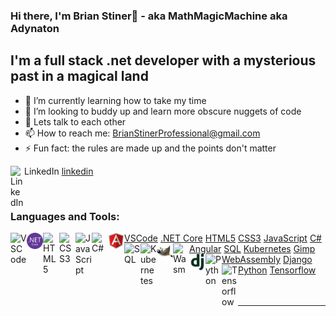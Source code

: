 ### Hi there, I'm Brian Stiner👋 - aka MathMagicMachine aka Adynaton

## I'm a full stack .net developer with a mysterious past in a magical land

- 🌱 I’m currently learning how to take my time
- 👯 I’m looking to buddy up and learn more obscure nuggets of code
- 💬 Lets talk to each other
- 📫 How to reach me: BrianStinerProfessional@gmail.com
- ⚡ Fun fact: the rules are made up and the points don't matter

LinkedIn <img align="left" alt="LinkedIn" width="22px" src="https://cdn.jsdelivr.net/npm/simple-icons@v3/icons/linkedin.svg" />[linkedin](https://www.linkedin.com/in/mathmagicmachine/)

<br />

### Languages and Tools:

<img align="left" alt="VSCode" width="26px" src="https://upload.wikimedia.org/wikipedia/commons/9/9a/Visual_Studio_Code_1.35_icon.svg" /> [VSCode](https://code.visualstudio.com/)
<img align="left" alt="DotNet" width="26px" src="https://github.com/devicons/devicon/blob/master/icons/dotnetcore/dotnetcore-original.svg" /> [.NET Core](https://dot.net/)
<img align="left" alt="HTML5" width="26px" src="https://upload.wikimedia.org/wikipedia/commons/6/61/HTML5_logo_and_wordmark.svg" /> [HTML5](https://www.w3.org/TR/html5/)
<img align="left" alt="CSS3" width="26px" src="https://upload.wikimedia.org/wikipedia/commons/d/d5/CSS3_logo_and_wordmark.svg" /> [CSS3](https://www.w3.org/Style/CSS/)
<img align="left" alt="JavaScript" width="26px" src="https://upload.wikimedia.org/wikipedia/commons/9/99/Unofficial_JavaScript_logo_2.svg" /> [JavaScript](https://www.javascript.com/)
<img align="left" alt="C#" width="26px" src="https://raw.githubusercontent.com/jmnote/z-icons/master/svg/csharp.svg" /> [C#](https://docs.microsoft.com/en-us/dotnet/csharp/)
<img align="left" alt="Angular" width="26px" src="https://github.com/devicons/devicon/blob/master/icons/angularjs/angularjs-original.svg" /> [Angular](https://angular.io/)
<img align="left" alt="SQL" width="26px" src="https://upload.wikimedia.org/wikipedia/commons/2/29/Postgresql_elephant.svg" /> [SQL](https://www.postgresql.org/)
<img align="left" alt="Kubernetes" width="26px" src="https://raw.githubusercontent.com/jmnote/z-icons/master/svg/kubernetes.svg" />  [Kubernetes](https://kubernetes.io/)
<img align="left" alt="Gimp" width="26px" src="https://github.com/devicons/devicon/blob/master/icons/gimp/gimp-original.svg" /> [Gimp](https://www.gimp.org/)
<img align="left" alt="Wasm" width="26px" src="https://upload.wikimedia.org/wikipedia/commons/1/1f/WebAssembly_Logo.svg" /> [WebAssembly](https://en.wikipedia.org/wiki/WebAssembly)
<img align="left" alt="Django" width="26px" src="https://github.com/devicons/devicon/blob/master/icons/django/django-plain.svg" /> [Django](https://www.djangoproject.com/)
<img align="left" alt="Python" width="26px" src="https://upload.wikimedia.org/wikipedia/commons/0/0a/Python.svg" /> [Python](https://www.python.org/)
<img align="left" alt="Tensorflow" width="26px" src="https://upload.wikimedia.org/wikipedia/commons/2/2d/Tensorflow_logo.svg" /> [Tensorflow](https://www.tensorflow.org/)
<br />
<br />
<br />

---
[linkedin]: 
`;
